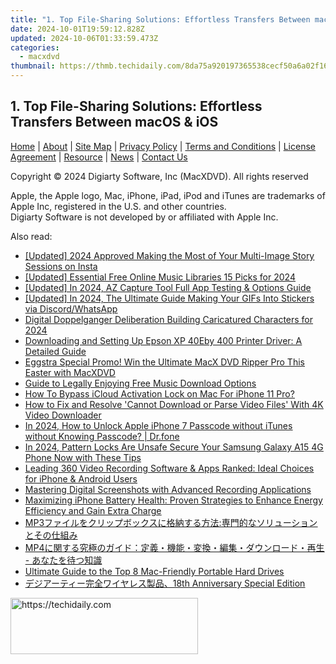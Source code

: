```yaml
---
title: "1. Top File-Sharing Solutions: Effortless Transfers Between macOS & iOS"
date: 2024-10-01T19:59:12.828Z
updated: 2024-10-06T01:33:59.473Z
categories:
  - macxdvd
thumbnail: https://thmb.techidaily.com/8da75a920197365538cecf50a6a02f169af5b1bab79994ca4fd6fd7629b24545.jpg
---
```


## 1. Top File-Sharing Solutions: Effortless Transfers Between macOS & iOS

[Home](https://tools.techidaily.com/macxdvd/products/) | [About](https://tools.techidaily.com/macxdvd/products/) | [Site Map](https://tools.techidaily.com/macxdvd/products/) | [Privacy Policy](https://tools.techidaily.com/macxdvd/products/) | [Terms and Conditions](https://tools.techidaily.com/macxdvd/products/) | [License Agreement](https://tools.techidaily.com/macxdvd/products/) | [Resource](https://tools.techidaily.com/macxdvd/products/) | [News](https://tools.techidaily.com/macxdvd/products/) | [Contact Us](https://tools.techidaily.com/macxdvd/products/)

Copyright © 2024 Digiarty Software, Inc (MacXDVD). All rights reserved

Apple, the Apple logo, Mac, iPhone, iPad, iPod and iTunes are trademarks of Apple Inc, registered in the U.S. and other countries.  
Digiarty Software is not developed by or affiliated with Apple Inc.

<ins class="adsbygoogle"
     style="display:block"
     data-ad-format="autorelaxed"
     data-ad-client="ca-pub-7571918770474297"
     data-ad-slot="1223367746"></ins>

<ins class="adsbygoogle"
     style="display:block"
     data-ad-client="ca-pub-7571918770474297"
     data-ad-slot="8358498916"
     data-ad-format="auto"
     data-full-width-responsive="true"></ins>

<span class="atpl-alsoreadstyle">Also read:</span>
<div><ul>
<li><a href="https://instagram-clips.techidaily.com/updated-2024-approved-making-the-most-of-your-multi-image-story-sessions-on-insta/"><u>[Updated] 2024 Approved Making the Most of Your Multi-Image Story Sessions on Insta</u></a></li>
<li><a href="https://facebook-video-share.techidaily.com/updated-essential-free-online-music-libraries-15-picks-for-2024/"><u>[Updated] Essential Free Online Music Libraries 15 Picks for 2024</u></a></li>
<li><a href="https://screen-capture.techidaily.com/updated-in-2024-az-capture-tool-full-app-testing-and-options-guide/"><u>[Updated] In 2024, AZ Capture Tool Full App Testing & Options Guide</u></a></li>
<li><a href="https://article-tips.techidaily.com/updated-in-2024-the-ultimate-guide-making-your-gifs-into-stickers-via-discordwhatsapp/"><u>[Updated] In 2024, The Ultimate Guide Making Your GIFs Into Stickers via Discord/WhatsApp</u></a></li>
<li><a href="https://facebook-video-recording.techidaily.com/digital-doppelganger-deliberation-building-caricatured-characters-for-2024/"><u>Digital Doppelganger Deliberation Building Caricatured Characters for 2024</u></a></li>
<li><a href="https://driver-download.techidaily.com/downloading-and-setting-up-epson-xp-40eby-400-printer-driver-a-detailed-guide/"><u>Downloading and Setting Up Epson XP 40Eby 400 Printer Driver: A Detailed Guide</u></a></li>
<li><a href="https://dvd-bd.techidaily.com/eggstra-special-promo-win-the-ultimate-macx-dvd-ripper-pro-this-easter-with-macxdvd/"><u>Eggstra Special Promo! Win the Ultimate MacX DVD Ripper Pro This Easter with MacXDVD</u></a></li>
<li><a href="https://dvd-bd.techidaily.com/guide-to-legally-enjoying-free-music-download-options/"><u>Guide to Legally Enjoying Free Music Download Options</u></a></li>
<li><a href="https://activate-lock.techidaily.com/how-to-bypass-icloud-activation-lock-on-mac-for-iphone-11-pro-by-drfone-ios/"><u>How To Bypass iCloud Activation Lock on Mac For iPhone 11 Pro?</u></a></li>
<li><a href="https://dvd-bd.techidaily.com/how-to-fix-and-resolve-cannot-download-or-parse-video-files-with-4k-video-downloader/"><u>How to Fix and Resolve 'Cannot Download or Parse Video Files' With 4K Video Downloader</u></a></li>
<li><a href="https://iphone-unlock.techidaily.com/in-2024-how-to-unlock-apple-iphone-7-passcode-without-itunes-without-knowing-passcode-drfone-by-drfone-ios/"><u>In 2024, How to Unlock Apple iPhone 7 Passcode without iTunes without Knowing Passcode? | Dr.fone</u></a></li>
<li><a href="https://android-unlock.techidaily.com/in-2024-pattern-locks-are-unsafe-secure-your-samsung-galaxy-a15-4g-phone-now-with-these-tips-by-drfone-android/"><u>In 2024, Pattern Locks Are Unsafe Secure Your Samsung Galaxy A15 4G Phone Now with These Tips</u></a></li>
<li><a href="https://dvd-bd.techidaily.com/leading-360-video-recording-software-and-apps-ranked-ideal-choices-for-iphone-and-android-users/"><u>Leading 360 Video Recording Software & Apps Ranked: Ideal Choices for iPhone & Android Users</u></a></li>
<li><a href="https://tech-revival.techidaily.com/mastering-digital-screenshots-with-advanced-recording-applications/"><u>Mastering Digital Screenshots with Advanced Recording Applications</u></a></li>
<li><a href="https://dvd-bd.techidaily.com/maximizing-iphone-battery-health-proven-strategies-to-enhance-energy-efficiency-and-gain-extra-charge/"><u>Maximizing iPhone Battery Health: Proven Strategies to Enhance Energy Efficiency and Gain Extra Charge</u></a></li>
<li><a href="https://dvd-bd.techidaily.com/1724765859255-mp3/"><u>MP3ファイルをクリップボックスに格納する方法:専門的なソリューションとその仕組み</u></a></li>
<li><a href="https://dvd-bd.techidaily.com/mp4/"><u>MP4に関する究極のガイド：定義・機能・変換・編集・ダウンロード・再生 - あなたを待つ知識</u></a></li>
<li><a href="https://dvd-bd.techidaily.com/ultimate-guide-to-the-top-8-mac-friendly-portable-hard-drives/"><u>Ultimate Guide to the Top 8 Mac-Friendly Portable Hard Drives</u></a></li>
<li><a href="https://dvd-bd.techidaily.com/18th-anniversary-special-edition/"><u>デジアーティー完全ワイヤレス製品、18th Anniversary Special Edition</u></a></li>
</ul></div>

<!-- affiliate ads begin -->
<a href="https://aligracehair.sjv.io/c/5597632/1915825/19272" target="_top" id="1915825">
  <img src="//a.impactradius-go.com/display-ad/19272-1915825" border="0" alt="https://techidaily.com" width="300" height="90"/>
</a>
<img height="0" width="0" src="https://aligracehair.sjv.io/i/5597632/1915825/19272" style="position:absolute;visibility:hidden;" border="0" />
<!-- affiliate ads end -->


